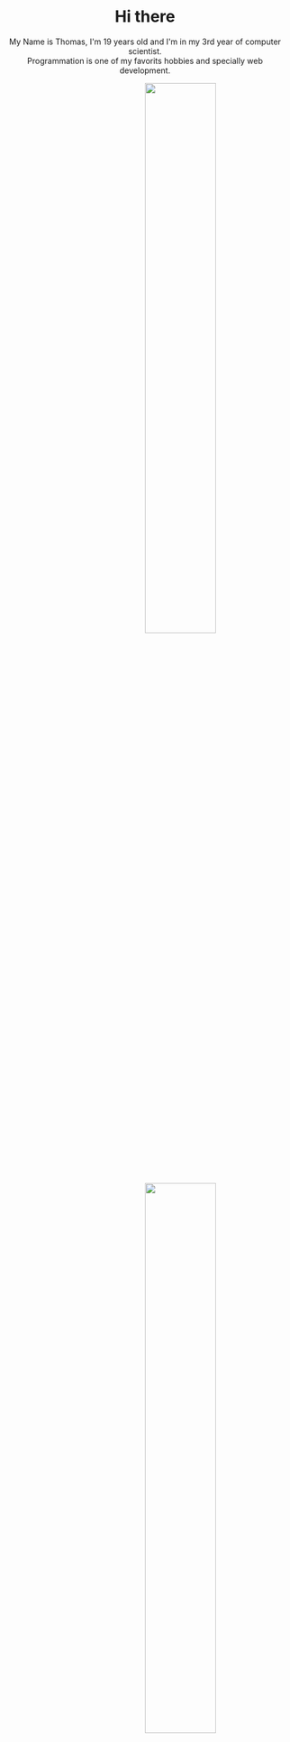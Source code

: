 <div align="center">
  <h1>Hi there</h1>
  <p>
    My Name is Thomas, I'm 19 years old and I'm in my 3rd year of computer scientist.<br>
    Programmation is one of my favorits hobbies and specially web development.
  </p>
</div>

<div>
  <!--<img align="right" width="50%" src="https://github-readme-stats.vercel.app/api/top-langs/?username=ThomasRey1&theme=nord&layout=compact">-->
  <img align="right" width="50%" src="https://github-readme-stats.vercel.app/api?username=ThomasRey1"><br>
  <img align="right" width="50%" src="https://github-readme-stats.vercel.app/api/pin/?username=ThomasRey1&repo=Thomas"><br>
  <img align="right" width="50%" src="https://github-readme-stats.vercel.app/api/wakatime?username=ThomasRey1">
  <!--<div>[![my GitHub stats](https://github-readme-stats.vercel.app/api?username=ThomasRey1)](https://github.com/ThomasRey1/ThomasRey1)</div>
  <div>[![Readme Card](https://github-readme-stats.vercel.app/api/pin/?username=anuraghazra&repo=github-readme-stats)](https://github.com/anuraghazra/github-readme-stats)</div>
  <div>[![Harlok's wakatime stats](https://github-readme-stats.vercel.app/api/wakatime?username=Harlok)](https://github.com/anuraghazra/github-readme-stats)</div>-->
</div>

